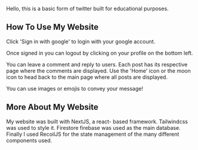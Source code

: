 Hello, this is a basic form of twitter built for educational purposes. 

## How To Use My Website

Click 'Sign in with google' to login with your google account.

Once signed in you can logout by clicking on your profile on the bottom left.

You can leave a comment and reply to users. Each post has its respective page where the comments are displayed. Use the 'Home' icon or the moon icon to head back to the main page where all posts are displayed.

You can use images or emojis to convey your message!

## More About My Website

My website was built with NextJS, a react- based framework. Tailwindcss was used to style it. Firestore firebase was used as the main database. Finally I used RecoilJS for the state management of the many different components used. 



